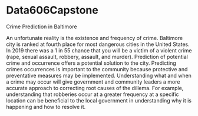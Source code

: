 # Data606Capstone
Crime Prediction in Baltimore


An unfortunate reality is the existence and frequency of crime. Baltimore city is ranked at fourth place for most dangerous cities in the United States. In 2019 there was a 1 in 55 chance that you will be a victim of a violent crime (rape, sexual assault, robbery, assault, and murder).  Prediction of potential crime and occurrence  offers a potential solution to the city.  Predicting crimes occurrences is important to the community because protective and preventative measures may be implemented. Understanding what and when a crime may occur will give government and community leaders a more accurate approach to correcting root causes of the dillema. For example, understanding that robberies occur at a greater frequency at a specific location can be beneficial to the local government in understanding why it is happening and how to resolve it.
